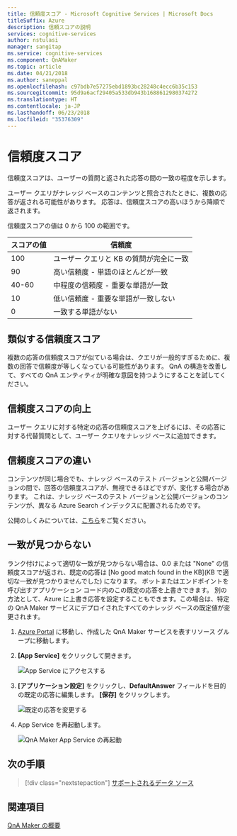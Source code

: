 ```yaml
---
title: 信頼度スコア - Microsoft Cognitive Services | Microsoft Docs
titleSuffix: Azure
description: 信頼スコアの説明
services: cognitive-services
author: nstulasi
manager: sangitap
ms.service: cognitive-services
ms.component: QnAMaker
ms.topic: article
ms.date: 04/21/2018
ms.author: saneppal
ms.openlocfilehash: c97bdb7e57275ebd1893bc28248c4ecc6b35c153
ms.sourcegitcommit: 95d9a6acf29405a533db943b1688612980374272
ms.translationtype: HT
ms.contentlocale: ja-JP
ms.lasthandoff: 06/23/2018
ms.locfileid: "35376309"
---
```

# <a name="confidence-score"></a>信頼度スコア

信頼度スコアは、ユーザーの質問と返された応答の間の一致の程度を示します。

ユーザー クエリがナレッジ ベースのコンテンツと照合されたときに、複数の応答が返される可能性があります。 応答は、信頼度スコアの高いほうから降順で返されます。

信頼度スコアの値は 0 から 100 の範囲です。

|スコアの値|信頼度|
|--|--|
|100|ユーザー クエリと KB の質問が完全に一致|
|90|高い信頼度 - 単語のほとんどが一致|
|40-60|中程度の信頼度 - 重要な単語が一致|
|10|低い信頼度 - 重要な単語が一致しない|
|0|一致する単語がない|


## <a name="similar-confidence-scores"></a>類似する信頼度スコア
複数の応答の信頼度スコアが似ている場合は、クエリが一般的すぎるために、複数の回答で信頼度が等しくなっている可能性があります。 QnA の構造を改善して、すべての QnA エンティティが明確な意図を持つようにすることを試してください。


## <a name="improving-confidence-scores"></a>信頼度スコアの向上
ユーザー クエリに対する特定の応答の信頼度スコアを上げるには、その応答に対する代替質問として、ユーザー クエリをナレッジ ベースに追加できます。
   
## <a name="confidence-score-differences"></a>信頼度スコアの違い
コンテンツが同じ場合でも、ナレッジ ベースのテスト バージョンと公開バージョンの間で、回答の信頼度スコアが、無視できるほどですが、変化する場合があります。 これは、ナレッジ ベースのテスト バージョンと公開バージョンのコンテンツが、異なる Azure Search インデックスに配置されるためです。

公開のしくみについては、[こちら](../How-To/publish-knowledge-base.md)をご覧ください。


## <a name="no-match-found"></a>一致が見つからない
ランク付けによって適切な一致が見つからない場合は、0.0 または "None" の信頼度スコアが返され、既定の応答は [No good match found in the KB]\(KB で適切な一致が見つかりませんでした\) になります。 ボットまたはエンドポイントを呼び出すアプリケーション コード内のこの既定の応答を上書きできます。 別の方法として、Azure に上書き応答を設定することもできます。この場合は、特定の QnA Maker サービスにデプロイされたすべてのナレッジ ベースの既定値が変更されます。

1. [Azure Portal](http://portal.azure.com) に移動し、作成した QnA Maker サービスを表すリソース グループに移動します。

2. **[App Service]** をクリックして開きます。

    ![App Service にアクセスする](../media/qnamaker-concepts-confidencescore/set-default-response.png)

3. **[アプリケーション設定]** をクリックし、**DefaultAnswer** フィールドを目的の既定の応答に編集します。 **[保存]** をクリックします。

    ![既定の応答を変更する](../media/qnamaker-concepts-confidencescore/change-response.png)

4. App Service を再起動します。

    ![QnA Maker App Service の再起動](../media/qnamaker-faq/qnamaker-appservice-restart.png)


## <a name="next-steps"></a>次の手順

> [!div class="nextstepaction"]
> [サポートされるデータ ソース](./data-sources-supported.md)

## <a name="see-also"></a>関連項目 

[QnA Maker の概要](../Overview/overview.md)
